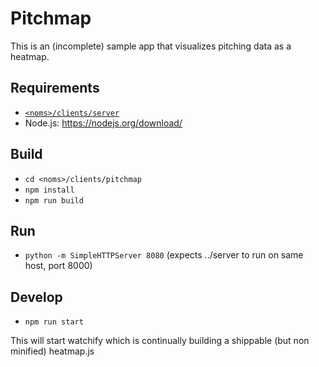 # Pitchmap

This is an (incomplete) sample app that visualizes pitching data as a heatmap.

## Requirements

* [`<noms>/clients/server`](../server)
* Node.js: https://nodejs.org/download/

## Build

* `cd <noms>/clients/pitchmap`
* `npm install`
* `npm run build`

## Run

* `python -m SimpleHTTPServer 8080` (expects ../server to run on same host, port 8000)

## Develop

* `npm run start`

This will start watchify which is continually building a shippable (but non minified) heatmap.js
